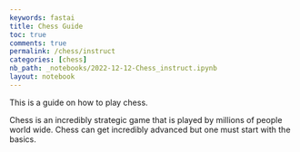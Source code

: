 ```yaml
---
keywords: fastai
title: Chess Guide
toc: true
comments: true
permalink: /chess/instruct
categories: [chess]
nb_path: _notebooks/2022-12-12-Chess_instruct.ipynb
layout: notebook
---
```


<!--
#################################################
### THIS FILE WAS AUTOGENERATED! DO NOT EDIT! ###
#################################################
# file to edit: _notebooks/2022-12-12-Chess_instruct.ipynb
-->

<div class="container" id="notebook-container">
        
<div class="cell border-box-sizing text_cell rendered"><div class="inner_cell">
<div class="text_cell_render border-box-sizing rendered_html">
<p>This is a guide on how to play chess.</p>

</div>
</div>
</div>
<div class="cell border-box-sizing text_cell rendered"><div class="inner_cell">
<div class="text_cell_render border-box-sizing rendered_html">
<p>Chess is an incredibly strategic game that is played by millions of people world wide.
Chess can get incredibly advanced but one must start with the basics.</p>

</div>
</div>
</div>
</div>
 

